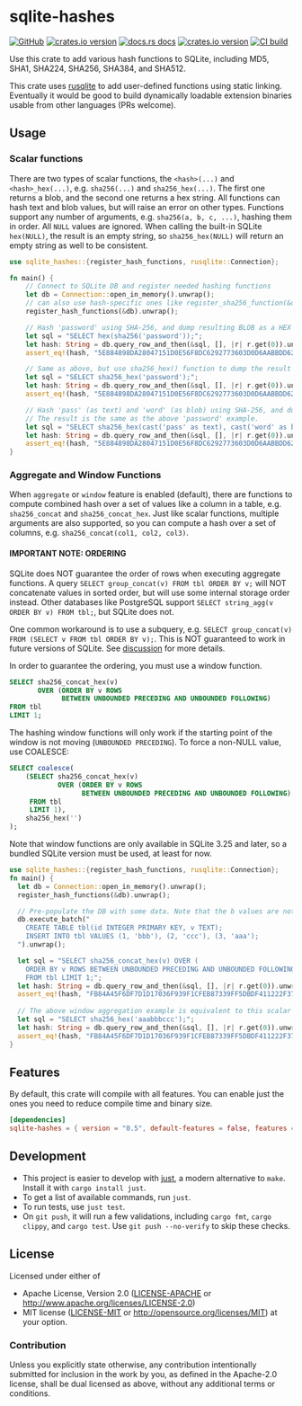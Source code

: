 # sqlite-hashes

[![GitHub](https://img.shields.io/badge/github-sqlite--hashes-8da0cb?logo=github)](https://github.com/nyurik/sqlite-hashes)
[![crates.io version](https://img.shields.io/crates/v/sqlite-hashes.svg)](https://crates.io/crates/sqlite-hashes)
[![docs.rs docs](https://docs.rs/sqlite-hashes/badge.svg)](https://docs.rs/sqlite-hashes)
[![crates.io version](https://img.shields.io/crates/l/sqlite-hashes.svg)](https://github.com/nyurik/sqlite-hashes/blob/main/LICENSE-APACHE)
[![CI build](https://github.com/nyurik/sqlite-hashes/actions/workflows/ci.yml/badge.svg)](https://github.com/nyurik/sqlite-hashes/actions)


Use this crate to add various hash functions to SQLite, including MD5, SHA1, SHA224, SHA256, SHA384, and SHA512. 

This crate uses [rusqlite](https://crates.io/crates/rusqlite) to add user-defined functions using static linking. Eventually it would be good to build dynamically loadable extension binaries usable from other languages (PRs welcome).

## Usage

### Scalar functions

There are two types of scalar functions, the `<hash>(...)` and `<hash>_hex(...)`, e.g. `sha256(...)` and `sha256_hex(...)`. The first one returns a blob, and the second one returns a hex string.  All functions can hash text and blob values, but will raise an error on other types. Functions support any number of arguments, e.g. `sha256(a, b, c, ...)`, hashing them in order. All `NULL` values are ignored. When calling the built-in SQLite `hex(NULL)`, the result is an empty string, so `sha256_hex(NULL)` will return an empty string as well to be consistent.

```rust
use sqlite_hashes::{register_hash_functions, rusqlite::Connection};

fn main() {
    // Connect to SQLite DB and register needed hashing functions
    let db = Connection::open_in_memory().unwrap();
    // can also use hash-specific ones like register_sha256_function(&db)  
    register_hash_functions(&db).unwrap();

    // Hash 'password' using SHA-256, and dump resulting BLOB as a HEX string
    let sql = "SELECT hex(sha256('password'));";
    let hash: String = db.query_row_and_then(&sql, [], |r| r.get(0)).unwrap();
    assert_eq!(hash, "5E884898DA28047151D0E56F8DC6292773603D0D6AABBDD62A11EF721D1542D8");

    // Same as above, but use sha256_hex() function to dump the result as a HEX string directly
    let sql = "SELECT sha256_hex('password');";
    let hash: String = db.query_row_and_then(&sql, [], |r| r.get(0)).unwrap();
    assert_eq!(hash, "5E884898DA28047151D0E56F8DC6292773603D0D6AABBDD62A11EF721D1542D8");

    // Hash 'pass' (as text) and 'word' (as blob) using SHA-256, and dump it as a HEX string
    // The result is the same as the above 'password' example.
    let sql = "SELECT sha256_hex(cast('pass' as text), cast('word' as blob));";
    let hash: String = db.query_row_and_then(&sql, [], |r| r.get(0)).unwrap();
    assert_eq!(hash, "5E884898DA28047151D0E56F8DC6292773603D0D6AABBDD62A11EF721D1542D8");
}
```

### Aggregate and Window Functions
When `aggregate` or `window` feature is enabled (default), there are functions to compute combined hash over a set of values like a column in a table, e.g. `sha256_concat` and `sha256_concat_hex`. Just like scalar functions, multiple arguments are also supported, so you can compute a hash over a set of columns, e.g. `sha256_concat(col1, col2, col3)`.

#### IMPORTANT NOTE: ORDERING

SQLite does NOT guarantee the order of rows when executing aggregate functions. A query `SELECT group_concat(v) FROM tbl ORDER BY v;` will NOT concatenate values in sorted order, but will use some internal storage order instead. Other databases like PostgreSQL support `SELECT string_agg(v ORDER BY v) FROM tbl;`, but SQLite does not.

One common workaround is to use a subquery, e.g. `SELECT group_concat(v) FROM (SELECT v FROM tbl ORDER BY v);`. This is NOT guaranteed to work in future versions of SQLite. See [discussion](https://sqlite.org/forum/info/a49d9c4083b5350c) for more details.

In order to guarantee the ordering, you must use a window function. 

```sql
SELECT sha256_concat_hex(v)
       OVER (ORDER BY v ROWS
             BETWEEN UNBOUNDED PRECEDING AND UNBOUNDED FOLLOWING)
FROM tbl
LIMIT 1;
```

The hashing window functions will only work if the starting point of the window is not moving (`UNBOUNDED PRECEDING`). To force a non-NULL value, use COALESCE:

```sql
SELECT coalesce(
    (SELECT sha256_concat_hex(v)
            OVER (ORDER BY v ROWS
                  BETWEEN UNBOUNDED PRECEDING AND UNBOUNDED FOLLOWING)
     FROM tbl
     LIMIT 1),
    sha256_hex('')
);
```

Note that window functions are only available in SQLite 3.25 and later, so a bundled SQLite version must be used, at least for now.

```rust 
use sqlite_hashes::{register_hash_functions, rusqlite::Connection};
fn main() {
  let db = Connection::open_in_memory().unwrap();
  register_hash_functions(&db).unwrap();

  // Pre-populate the DB with some data. Note that the b values are not alphabetical.
  db.execute_batch("
    CREATE TABLE tbl(id INTEGER PRIMARY KEY, v TEXT);
    INSERT INTO tbl VALUES (1, 'bbb'), (2, 'ccc'), (3, 'aaa');
  ").unwrap();

  let sql = "SELECT sha256_concat_hex(v) OVER (
    ORDER BY v ROWS BETWEEN UNBOUNDED PRECEDING AND UNBOUNDED FOLLOWING)
    FROM tbl LIMIT 1;";
  let hash: String = db.query_row_and_then(&sql, [], |r| r.get(0)).unwrap();
  assert_eq!(hash, "FB84A45F6DF7D1D17036F939F1CFEB87339FF5DBDF411222F3762DD76779A287");
  
  // The above window aggregation example is equivalent to this scalar hash:
  let sql = "SELECT sha256_hex('aaabbbccc');";
  let hash: String = db.query_row_and_then(&sql, [], |r| r.get(0)).unwrap();
  assert_eq!(hash, "FB84A45F6DF7D1D17036F939F1CFEB87339FF5DBDF411222F3762DD76779A287");
}
```

## Features
By default, this crate will compile with all features. You can enable just the ones you need to reduce compile time and binary size.

```toml
[dependencies]
sqlite-hashes = { version = "0.5", default-features = false, features = ["hex", "window", "sha256"] }
``` 

## Development
* This project is easier to develop with [just](https://github.com/casey/just#readme), a modern alternative to `make`. Install it with `cargo install just`.
* To get a list of available commands, run `just`.
* To run tests, use `just test`.
* On `git push`, it will run a few validations, including `cargo fmt`, `cargo clippy`, and `cargo test`.  Use `git push --no-verify` to skip these checks.

## License

Licensed under either of

* Apache License, Version 2.0 ([LICENSE-APACHE](LICENSE-APACHE) or <http://www.apache.org/licenses/LICENSE-2.0>)
* MIT license ([LICENSE-MIT](LICENSE-MIT) or <http://opensource.org/licenses/MIT>)
  at your option.

### Contribution

Unless you explicitly state otherwise, any contribution intentionally
submitted for inclusion in the work by you, as defined in the
Apache-2.0 license, shall be dual licensed as above, without any
additional terms or conditions.
